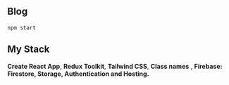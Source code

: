 ## Blog 



```
npm start
```

## My Stack

**Create React App**, **Redux Toolkit**, **Tailwind CSS**, **Class names** , **Firebase: Firestore, Storage, Authentication and Hosting.**
